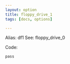 ```yaml
---
layout: option
title: floppy_drive_1
tags: [docs, options]

---
```


Alias: df1
See: floppy_drive_0

Code:

    pass
